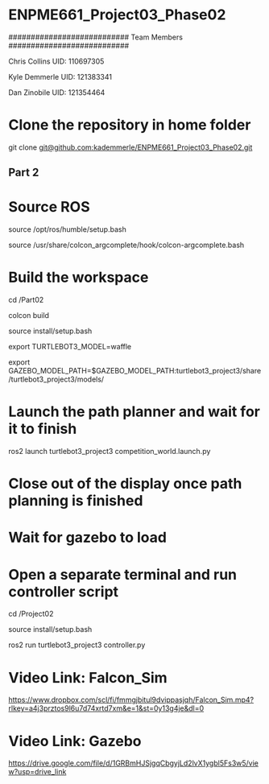 # ENPME661_Project03_Phase02

########################### Team Members ###########################

Chris Collins UID: 110697305

Kyle Demmerle UID: 121383341

Dan Zinobile UID: 121354464

# Clone the repository in home folder

git clone [git@github.com:kademmerle/ENPME661_Project03_Phase02.git](https://github.com/kademmerle/ENPME661_Project03_Phase02.git)



## Part 2
# Source ROS
source /opt/ros/humble/setup.bash

source /usr/share/colcon_argcomplete/hook/colcon-argcomplete.bash


# Build the workspace
cd /Part02

colcon build

source install/setup.bash

export TURTLEBOT3_MODEL=waffle

export GAZEBO_MODEL_PATH=$GAZEBO_MODEL_PATH:turtlebot3_project3/share/turtlebot3_project3/models/

# Launch the path planner and wait for it to finish
ros2 launch turtlebot3_project3 competition_world.launch.py

# Close out of the display once path planning is finished

# Wait for gazebo to load

# Open a separate terminal and run controller script
cd /Project02

source install/setup.bash

ros2 run turtlebot3_project3 controller.py


# Video Link: Falcon_Sim
https://www.dropbox.com/scl/fi/fmmgjbitul9dvippasjqh/Falcon_Sim.mp4?rlkey=a4j3prztos9l6u7d74xrtd7xm&e=1&st=0y13g4je&dl=0

# Video Link: Gazebo
https://drive.google.com/file/d/1GRBmHJSjgqCbgyjLd2lvX1ygbl5Fs3w5/view?usp=drive_link

